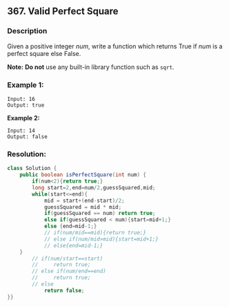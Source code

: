 ## 367. Valid Perfect Square

[teset]: https://leetcode.com/problems/valid-perfect-square/



### Description

Given a positive integer *num*, write a function which returns True if *num* is a perfect square else False.

**Note:** **Do not** use any built-in library function such as `sqrt`.

### **Example 1:**

```
Input: 16
Output: true
```

**Example 2:**

```
Input: 14
Output: false
```



### Resolution:

```java
class Solution {
    public boolean isPerfectSquare(int num) {
        if(num<2){return true;} 
        long start=2,end=num/2,guessSquared,mid;
        while(start<=end){
            mid = start+(end-start)/2;
            guessSquared = mid * mid;
            if(guessSquared == num) return true;
            else if(guessSquared < num){start=mid+1;} 
            else {end=mid-1;} 
            // if(num/mid==mid){return true;} 
            // else if(num/mid>mid){start=mid+1;} 
            // else{end=mid-1;} 
    }
        // if(num/start==start) 
        //     return true;
        // else if(num/end==end) 
        //     return true;
        // else 
            return false;
}}
```

